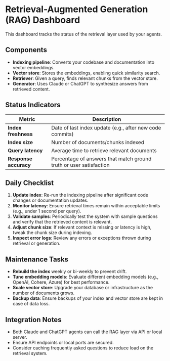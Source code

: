 # Retrieval-Augmented Generation (RAG) Dashboard

This dashboard tracks the status of the retrieval layer used by your agents.

## Components

- **Indexing pipeline**: Converts your codebase and documentation into vector embeddings.
- **Vector store**: Stores the embeddings, enabling quick similarity search.
- **Retriever**: Given a query, finds relevant chunks from the vector store.
- **Generator**: Uses Claude or ChatGPT to synthesize answers from retrieved content.

## Status Indicators

| Metric | Description |
|---|---|
| **Index freshness** | Date of last index update (e.g., after new code commits) |
| **Index size** | Number of documents/chunks indexed |
| **Query latency** | Average time to retrieve relevant documents |
| **Response accuracy** | Percentage of answers that match ground truth or user satisfaction |

## Daily Checklist

1. **Update index**: Re-run the indexing pipeline after significant code changes or documentation updates.
2. **Monitor latency**: Ensure retrieval times remain within acceptable limits (e.g., under 1 second per query).
3. **Validate samples**: Periodically test the system with sample questions and verify that the retrieved content is relevant.
4. **Adjust chunk size**: If relevant context is missing or latency is high, tweak the chunk size during indexing.
5. **Inspect error logs**: Review any errors or exceptions thrown during retrieval or generation.

## Maintenance Tasks

- **Rebuild the index** weekly or bi-weekly to prevent drift.
- **Tune embedding models**: Evaluate different embedding models (e.g., OpenAI, Cohere, Azure) for best performance.
- **Scale vector store**: Upgrade your database or infrastructure as the number of documents grows.
- **Backup data**: Ensure backups of your index and vector store are kept in case of data loss.

## Integration Notes

- Both Claude and ChatGPT agents can call the RAG layer via API or local server.
- Ensure API endpoints or local ports are secured.
- Consider caching frequently asked questions to reduce load on the retrieval system.
